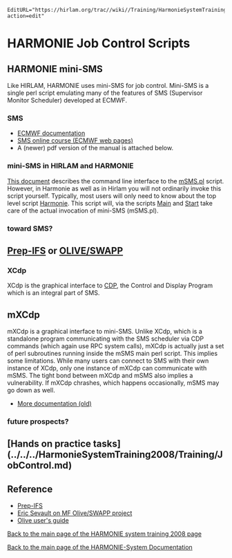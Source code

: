 ```@meta
EditURL="https://hirlam.org/trac//wiki//Training/HarmonieSystemTraining2008/Lecture/JobControl?action=edit"
```

# HARMONIE Job Control Scripts

## HARMONIE mini-SMS
Like HIRLAM, HARMONIE uses mini-SMS for job control. Mini-SMS is a single perl script emulating
many of the features of SMS (Supervisor Monitor Scheduler) developed at ECMWF.

### SMS
 * [ECMWF documentation](https://hirlam.org/UG/HL_Documentation/mSMS/SMS/)
 * [SMS online course (ECMWF web pages)](http://www.ecmwf.int/publications/manuals/sms/course/)
 * A (newer) pdf version of the manual is attached below.

### mini-SMS in HIRLAM and HARMONIE
[This document](https://hirlam.org/UG/HL_Documentation/mSMS/mSMS_CLI.html) describes the command line
interface to the [mSMS.pl](https://hirlam.org/trac/browser/trunk/harmonie/msms/mSMS.pl) script. However, in Harmonie as well as in Hirlam you will not ordinarily
invoke this script yourself.  Typically, most users will only need to know about the top level script [Harmonie](https://hirlam.org/trac/browser/trunk/harmonie/config-sh/Harmonie). This script will, via the scripts [Main](https://hirlam.org/trac/browser/trunk/harmonie/config-sh/Main) and
[Start](https://hirlam.org/trac/browser/trunk/harmonie/scr/Start) take care of the actual invocation of mini-SMS (mSMS.pl).

### toward SMS?

## [ Prep-IFS](https://hirlam.org/HX/organisation/reports/systemww_200709/prepIFS2007.ppt) or [OLIVE/SWAPP](https://hirlam.org/HX/organisation/reports/systemww_200709/Olive_UG.pdf)

### XCdp
XCdp is the graphical interface to [CDP](https://hirlam.org/UG/HL_Documentation/mSMS/SMS/cdp/), the Control and Display Program which is an integral part of SMS.
 
## mXCdp
mXCdp is a graphical interface to mini-SMS. Unlike XCdp, which is a standalone program communicating with the SMS scheduler via CDP commands (which again use RPC system calls), mXCdp is actually just a set of perl subroutines running inside the mSMS main perl script. This implies some limitations. While many users can connect to SMS with their own instance of XCdp, only one instance of mXCdp can communicate with mSMS. The tight bond between mXCdp and mSMS also implies a vulnerability. If mXCdp chrashes, which happens occasionally, mSMS may go down as well.

 * [More documentation (old)](https://hirlam.org/UG/HL_Documentation/mSMS/mXCdp/)

### future prospects?

## [Hands on practice tasks] (../../../HarmonieSystemTraining2008/Training/JobControl.md)

## Reference
 * [ Prep-IFS ](https://hirlam.org/HX/organisation/reports/systemww_200709/prepIFS2007.ppt)
 * [Eric Sevault on MF Olive/SWAPP project](https://hirlam.org/HX/organisation/reports/systemww_200709/18A_swapp_EricSevault.pdf)
 * [Olive user's guide](https://hirlam.org/HX/organisation/reports/systemww_200709/Olive_UG.pdf)

[ Back to the main page of the HARMONIE system training 2008 page](https://hirlam.org/trac/wiki/HarmonieSystemTraining2008)

[Back to the main page of the HARMONIE-System Documentation](https://hirlam.org/trac/wiki/HarmonieSystemDocumentation)